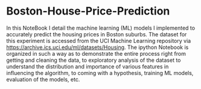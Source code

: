 # Boston-House-Price-Prediction
In this NoteBook I detail the machine learning (ML) models I implemented to accurately predict the housing prices in Boston suburbs. The dataset for this experiment is accessed from the UCI Machine Learning repository via https://archive.ics.uci.edu/ml/datasets/Housing. The ipython Notebook is organized in such a way as to demonstrate the entire process right from getting and cleaning the data, to exploratory analysis of the dataset to understand the distribution and importance of various features in influencing the algorithm, to coming with a hypothesis, training ML models, evaluation of the models, etc.
